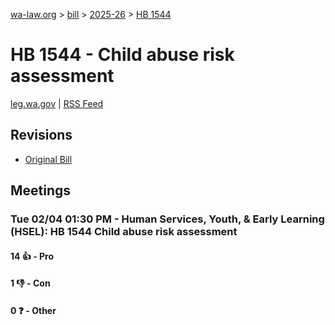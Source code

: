 [wa-law.org](/) > [bill](/bill/) > [2025-26](/bill/2025-26/) > [HB 1544](/bill/2025-26/hb/1544/)

# HB 1544 - Child abuse risk assessment
[leg.wa.gov](https://app.leg.wa.gov/billsummary?BillNumber=1544&Year=2025&Initiative=false) | [RSS Feed](./rss.xml)

## Revisions
* [Original Bill](1/)

## Meetings
### Tue 02/04 01:30 PM - Human Services, Youth, & Early Learning (HSEL): HB 1544 Child abuse risk assessment
#### 14 👍 - Pro

#### 1 👎 - Con

#### 0 ❓ - Other
